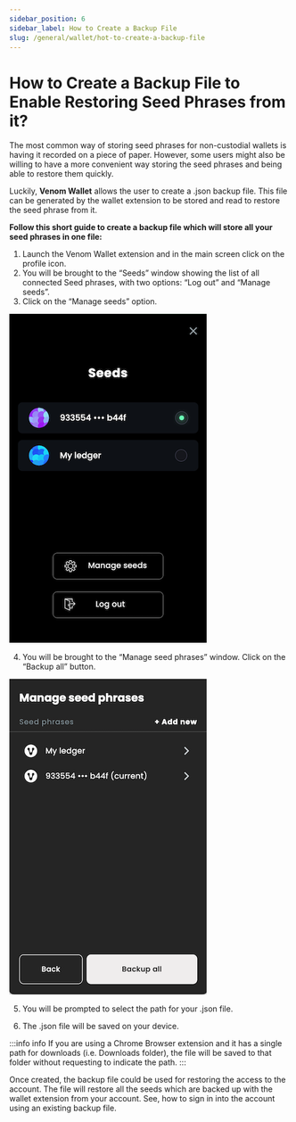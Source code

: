 ```yaml
---
sidebar_position: 6
sidebar_label: How to Create a Backup File
slug: /general/wallet/hot-to-create-a-backup-file
---
```


# How to Create a Backup File to Enable Restoring Seed Phrases from it?

The most common way of storing seed phrases for non-custodial wallets is having it recorded on a piece of paper. However, some users might also be willing to have a more convenient way storing the seed phrases and being able to restore them quickly.

Luckily, **Venom Wallet** allows the user to create a .json backup file. This file can be generated by the wallet extension to be stored and read to restore the seed phrase from it. 

**Follow this short guide to create a backup file which will store all your seed phrases in one file:**
1. Launch the Venom Wallet extension and in the main screen click on the profile icon.
2.  You will be brought to the “Seeds” window showing the list of all connected Seed phrases, with two options: “Log out” and “Manage seeds”.
3.  Click on the “Manage seeds” option.

 ![create a new account](../assets/wallet/40.png)

4.  You will be brought to the “Manage seed phrases” window. Click on the “Backup all” button.

 ![create a new account](../assets/wallet/41.png)
    
5.  You will be prompted to select the path for your .json file.
    
6.  The .json file will be saved on your device.
    

>   
> 
:::info info
If you are using a Chrome Browser extension and it has a single path for downloads (i.e. Downloads folder), the file will be
saved to that folder without requesting to indicate the path.
:::

Once created, the backup file could be used for restoring the access to the account. The file will restore all the seeds which are backed up with the wallet extension from your account. See, how to sign in into the account using an existing backup file.

